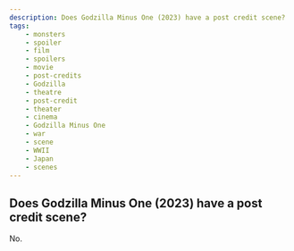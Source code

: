 ```yaml
---
description: Does Godzilla Minus One (2023) have a post credit scene?
tags: 
    - monsters
    - spoiler
    - film
    - spoilers
    - movie
    - post-credits
    - Godzilla
    - theatre
    - post-credit
    - theater
    - cinema
    - Godzilla Minus One
    - war
    - scene
    - WWII
    - Japan
    - scenes
---
```


## Does Godzilla Minus One (2023) have a post credit scene?

No.
